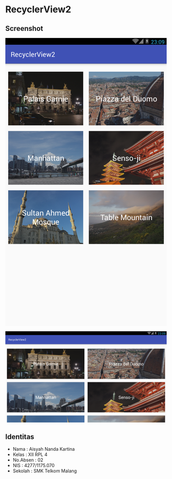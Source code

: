 # RecyclerView2

## Screenshot
![screenshot](RV2.png)

![screenshot2](RV2(2).png)

## Identitas
* Nama      : Aisyah Nanda Kartina
* Kelas     : XII RPL 4
* No.Absen  : 02
* NIS       : 4277/1175.070
* Sekolah   : SMK Telkom Malang
